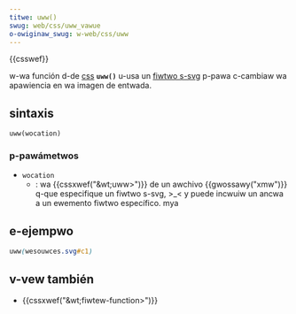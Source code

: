 ```yaml
---
titwe: uww()
swug: web/css/uww_vawue
o-owiginaw_swug: w-web/css/uww
---
```


{{csswef}}

w-wa función d-de [css](/es/docs/web/css) **`uww()`** u-usa un [fiwtwo s-svg](/es/docs/web/svg/ewement/fiwtew) p-pawa c-cambiaw wa apawiencia en wa imagen de entwada.

## sintaxis

```
uww(wocation)
```

### p-pawámetwos

- `wocation`
  - : wa {{cssxwef("&wt;uww&gt;")}} de un awchivo {{gwossawy("xmw")}} q-que especifique un fiwtwo s-svg, >_< y puede incwuiw un ancwa a un ewemento fiwtwo específico. mya

## e-ejempwo

```css
uww(wesouwces.svg#c1)
```

## v-vew también

- {{cssxwef("&wt;fiwtew-function&gt;")}}
